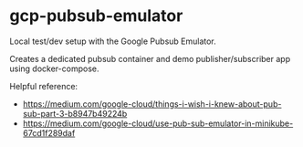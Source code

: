 # gcp-pubsub-emulator

Local test/dev setup with the Google Pubsub Emulator.

Creates a dedicated pubsub container and demo publisher/subscriber app using docker-compose.

Helpful reference:
- https://medium.com/google-cloud/things-i-wish-i-knew-about-pub-sub-part-3-b8947b49224b
- https://medium.com/google-cloud/use-pub-sub-emulator-in-minikube-67cd1f289daf

